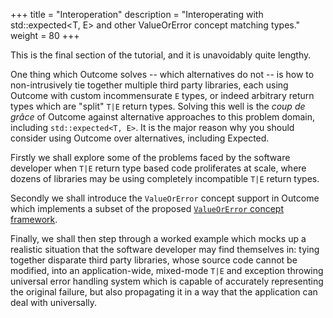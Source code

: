 +++
title = "Interoperation"
description = "Interoperating with std::expected<T, E> and other ValueOrError concept matching types."
weight = 80
+++

This is the final section of the tutorial, and it is unavoidably quite lengthy.

One thing which Outcome solves -- which alternatives do not -- is how to
non-intrusively tie together multiple third party libraries, each using
Outcome with custom incommensurate `E` types, or indeed arbitrary return
types which are "split" `T|E` return types. Solving
this well is the *coup de grâce* of Outcome against alternative approaches
to this problem domain,
including `std::expected<T, E>`. It is the major reason why you should
consider using Outcome over alternatives, including Expected.

Firstly we shall explore some of the problems faced by the software
developer when `T|E` return type based code proliferates at scale,
where dozens of libraries may be using completely incompatible `T|E` return types.

Secondly we shall introduce the `ValueOrError` concept support in Outcome
which implements a subset of the proposed [`ValueOrError`
concept framework](https://wg21.link/P0786).

Finally, we shall then step through a worked example which mocks up a realistic
situation that the software developer may find themselves in: tying
together disparate third party libraries, whose source code cannot be
modified, into an application-wide, mixed-mode `T|E` and exception
throwing universal error handling system which is capable of
accurately representing the original failure, but also propagating it
in a way that the application can deal with universally.
